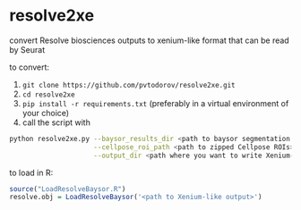 # resolve2xe
convert Resolve biosciences outputs to xenium-like format that can be read by Seurat

to convert:
1. `git clone https://github.com/pvtodorov/resolve2xe.git`
2. `cd resolve2xe`
3. `pip install -r requirements.txt` (preferably in a virtual environment of your choice)
4. call the script with
```bash
python resolve2xe.py --baysor_results_dir <path to baysor segmentation directory> \
                     --cellpose_roi_path <path to zipped Cellpose ROIs> \
                     --output_dir <path where you want to write Xenium-like output>
```

to load in R:
```r
source("LoadResolveBaysor.R")
resolve.obj = LoadResolveBaysor('<path to Xenium-like output>')
```

